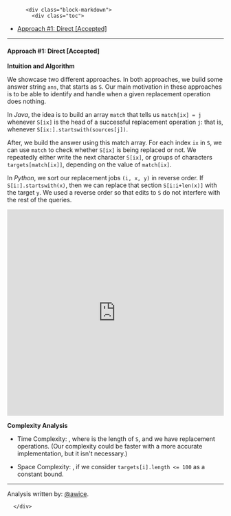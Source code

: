 <div class="article-body">
        
          <div class="block-markdown">
            <div class="toc">
<ul>
<li><a href="#approach-1-direct-accepted">Approach #1: Direct [Accepted]</a></li>
</ul>
</div>
<hr>
<h4 id="approach-1-direct-accepted">Approach #1: Direct [Accepted]</h4>
<p><strong>Intuition and Algorithm</strong></p>
<p>We showcase two different approaches.  In both approaches, we build some answer string <code>ans</code>, that starts as <code>S</code>.  Our main motivation in these approaches is to be able to identify and handle when a given replacement operation does nothing.</p>
<p>In <em>Java</em>, the idea is to build an array <code>match</code> that tells us <code>match[ix] = j</code> whenever <code>S[ix]</code> is the head of a successful replacement operation <code>j</code>: that is, whenever <code>S[ix:].startswith(sources[j])</code>.</p>
<p>After, we build the answer using this match array.  For each index <code>ix</code> in <code>S</code>, we can use <code>match</code> to check whether <code>S[ix]</code> is being replaced or not.  We repeatedly either write the next character <code>S[ix]</code>, or groups of characters <code>targets[match[ix]]</code>, depending on the value of <code>match[ix]</code>.</p>
<p>In <em>Python</em>, we sort our replacement jobs <code>(i, x, y)</code> in reverse order.  If <code>S[i:].startswith(x)</code>, then we can replace that section <code>S[i:i+len(x)]</code> with the target <code>y</code>.  We used a reverse order so that edits to <code>S</code> do not interfere with the rest of the queries.</p>
<iframe src="https://leetcode.com/playground/2qLJpytD/shared" frameborder="0" width="100%" height="480" name="2qLJpytD"></iframe>

<p><strong>Complexity Analysis</strong></p>
<ul>
<li>
<p>Time Complexity: <script type="math/tex; mode=display">O(NQ)</script>, where <script type="math/tex; mode=display">N</script> is the length of <code>S</code>, and we have <script type="math/tex; mode=display">Q</script> replacement operations.  (Our complexity could be faster with a more accurate implementation, but it isn't necessary.)</p>
</li>
<li>
<p>Space Complexity: <script type="math/tex; mode=display">O(N)</script>, if we consider <code>targets[i].length &lt;= 100</code> as a constant bound.</p>
</li>
</ul>
<hr>
<p>Analysis written by: <a href="https://leetcode.com/awice">@awice</a>.</p>
          </div>
        
      </div>